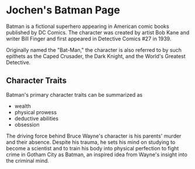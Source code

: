 # Jochen's Batman Page

Batman is a fictional superhero appearing in American comic books published by DC Comics. 
The character was created by artist Bob Kane and writer Bill Finger and first appeared in Detective Comics #27 in 1939.

Originally named the "Bat-Man," the character is also referred to by such epithets as the Caped Crusader, the Dark Knight, and the World's Greatest Detective.

## Character Traits
Batman's primary character traits can be summarized as

* wealth
* physical prowess
* deductive abilities
* obsession

The driving force behind Bruce Wayne's character is his parents' murder and their absence.
Despite his trauma, he sets his mind on studying to become a scientist and to train his body into physical perfection to fight crime in Gotham City as Batman, an inspired idea from Wayne's insight into the criminal mind.

